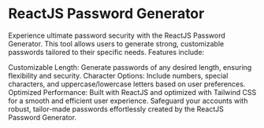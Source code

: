 # ReactJS Password Generator

Experience ultimate password security with the ReactJS Password Generator. This tool allows users to generate strong, customizable passwords tailored to their specific needs. Features include:

Customizable Length: Generate passwords of any desired length, ensuring flexibility and security.
Character Options: Include numbers, special characters, and uppercase/lowercase letters based on user preferences.
Optimized Performance: Built with ReactJS and optimized with Tailwind CSS for a smooth and efficient user experience.
Safeguard your accounts with robust, tailor-made passwords effortlessly created by the ReactJS Password Generator.

